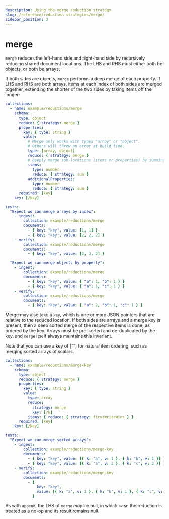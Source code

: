 ```yaml
---
description: Using the merge reduction strategy
slug: /reference/reduction-strategies/merge/
sidebar_position: 3
---
```


# merge

`merge` reduces the left-hand side and right-hand side by recursively reducing shared document locations. The LHS and RHS must either both be objects, or both be arrays.

If both sides are objects, `merge` performs a deep merge of each property. If LHS and RHS are both arrays, items at each index of both sides are merged together, extending the shorter of the two sides by taking items off the longer:

```yaml
collections:
  - name: example/reductions/merge
    schema:
      type: object
      reduce: { strategy: merge }
      properties:
        key: { type: string }
        value:
          # Merge only works with types "array" or "object".
          # Others will throw an error at build time.
          type: [array, object]
          reduce: { strategy: merge }
          # Deeply merge sub-locations (items or properties) by summing them.
          items:
            type: number
            reduce: { strategy: sum }
          additionalProperties:
            type: number
            reduce: { strategy: sum }
      required: [key]
    key: [/key]

tests:
  "Expect we can merge arrays by index":
    - ingest:
        collection: example/reductions/merge
        documents:
          - { key: "key", value: [1, 1] }
          - { key: "key", value: [2, 2, 2] }
    - verify:
        collection: example/reductions/merge
        documents:
          - { key: "key", value: [3, 3, 2] }

  "Expect we can merge objects by property":
    - ingest:
        collection: example/reductions/merge
        documents:
          - { key: "key", value: { "a": 1, "b": 1 } }
          - { key: "key", value: { "a": 1, "c": 1 } }
    - verify:
        collection: example/reductions/merge
        documents:
          - { key: "key", value: { "a": 2, "b": 1, "c": 1 } }
```

Merge may also take a `key`, which is one or more JSON pointers that are relative to the reduced location. If both sides are arrays and a merge key is present, then a deep sorted merge of the respective items is done, as ordered by the key. Arrays must be pre-sorted and de-duplicated by the key, and `merge` itself always maintains this invariant.

Note that you can use a key of \[“”] for natural item ordering, such as merging sorted arrays of scalars.

```yaml
collections:
  - name: example/reductions/merge-key
    schema:
      type: object
      reduce: { strategy: merge }
      properties:
        key: { type: string }
        value:
          type: array
          reduce:
            strategy: merge
            key: [/k]
          items: { reduce: { strategy: firstWriteWins } }
      required: [key]
    key: [/key]

tests:
  "Expect we can merge sorted arrays":
    - ingest:
        collection: example/reductions/merge-key
        documents:
          - { key: "key", value: [{ k: "a", v: 1 }, { k: "b", v: 1 }] }
          - { key: "key", value: [{ k: "a", v: 2 }, { k: "c", v: 2 }] }
    - verify:
        collection: example/reductions/merge-key
        documents:
          - {
              key: "key",
              value: [{ k: "a", v: 1 }, { k: "b", v: 1 }, { k: "c", v: 2 }],
            }
```

As with `append`, the LHS of `merge` _may_ be null, in which case the reduction is treated as a no-op and its result remains null.
